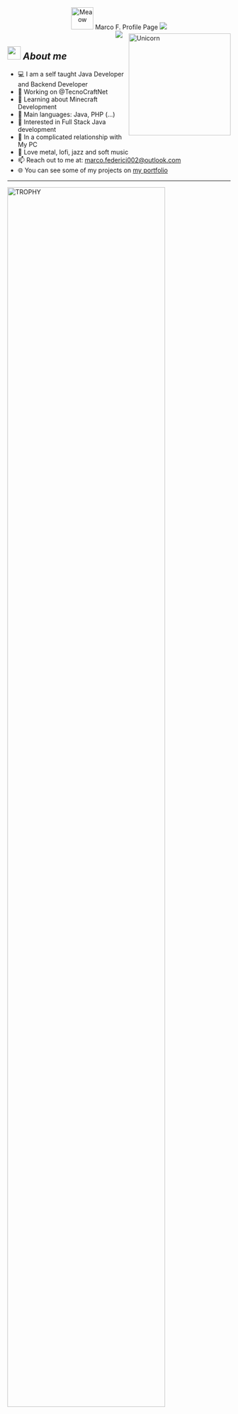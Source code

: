 
  <div align="center">

  <img src="https://i.imgur.com/veZrcC7.gif" alt="Meaow" width="50" /> 
  Marco F. Profile Page
  <img src="https://komarev.com/ghpvc/?username=Prixed&color=ff69b4">
<br>
<img src="https://readme-typing-svg.herokuapp.com?font=Helvetica+Neue&pause=1000&width=435&lines=I'm+Java+Developer;I'm+Bot+Developer;I'm+Backend+Developer" style="margin-bottom: -10px">
  </div>

<img align="right" width=230px alt="Unicorn" src="https://c.tenor.com/GN73MKBawZYAAAAi/busy-cute.gif" />

## <img src="https://media.giphy.com/media/ObNTw8Uzwy6KQ/giphy.gif" width="30px">&nbsp;***About me***

- 💻 I am a self taught Java Developer 
   and Backend Developer
- 🔭 Working on @TecnoCraftNet
- 🌱 Learning about Minecraft Development
- 🌟 Main languages: Java, PHP (...)
- 🚩 Interested in Full Stack Java development
- 💖 In a complicated relationship with My PC
- 🎵 Love metal, lofi, jazz and soft music
- 📫 Reach out to me at: marco.federici002@outlook.com
- 🌐 You can see some of my projects on <a href="https://pakmo.github.io">my portfolio</a>

<hr>
  <a href="https://github.com/ryo-ma/github-profile-trophy" title="Go to Source">
      <img align="center" width=84% src="https://github-profile-trophy.vercel.app/?username=Pakmo&theme=radical&row=1&column=7&margin-h=15&margin-w=5&no-bg=true" alt="TROPHY" />
    </a>
